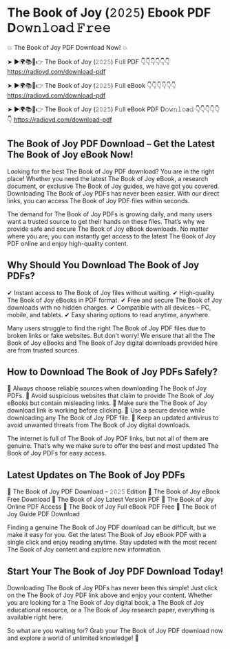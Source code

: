 # The Book of Joy (𝟸𝟶𝟸𝟻) Ebook PDF D𝚘𝚠𝚗𝚕𝚘a𝚍 𝙵𝚛𝚎𝚎

💥 The Book of Joy PDF Download Now! 💥

➤ ►🌍📚📱👉 The Book of Joy (𝟸𝟶𝟸𝟻) F𝚞ll PDF 👇👇👇👇👇👇
https://radiovd.com/download-pdf

➤ ►🌍📚📱👉 The Book of Joy (𝟸𝟶𝟸𝟻) F𝚞ll eBook 👇👇👇👇👇👇
https://radiovd.com/download-pdf

➤ ►🌍📚📱👉 The Book of Joy (𝟸𝟶𝟸𝟻) F𝚞ll eBook PDF D𝚘𝚠𝚗𝚕𝚘a𝚍 👇👇👇👇👇👇
https://radiovd.com/download-pdf

## The Book of Joy PDF Download – Get the Latest The Book of Joy eBook Now!

Looking for the best The Book of Joy PDF download? You are in the right place! Whether you need the latest The Book of Joy eBook, a research document, or exclusive The Book of Joy guides, we have got you covered. Downloading The Book of Joy PDFs has never been easier. With our direct links, you can access The Book of Joy PDF files within seconds.

The demand for The Book of Joy PDFs is growing daily, and many users want a trusted source to get their hands on these files. That’s why we provide safe and secure The Book of Joy eBook downloads. No matter where you are, you can instantly get access to the latest The Book of Joy PDF online and enjoy high-quality content.

## Why Should You Download The Book of Joy PDFs?

✔ Instant access to The Book of Joy files without waiting.
✔ High-quality The Book of Joy eBooks in PDF format.
✔ Free and secure The Book of Joy downloads with no hidden charges.
✔ Compatible with all devices – PC, mobile, and tablets.
✔ Easy sharing options to read anytime, anywhere.

Many users struggle to find the right The Book of Joy PDF files due to broken links or fake websites. But don’t worry! We ensure that all the The Book of Joy eBooks and The Book of Joy digital downloads provided here are from trusted sources.

## How to Download The Book of Joy PDFs Safely?

📌 Always choose reliable sources when downloading The Book of Joy PDFs.
📌 Avoid suspicious websites that claim to provide The Book of Joy eBooks but contain misleading links.
📌 Make sure the The Book of Joy download link is working before clicking.
📌 Use a secure device while downloading any The Book of Joy PDF file.
📌 Keep an updated antivirus to avoid unwanted threats from The Book of Joy digital downloads.

The internet is full of The Book of Joy PDF links, but not all of them are genuine. That’s why we make sure to offer the best and most updated The Book of Joy PDFs for easy access.

## Latest Updates on The Book of Joy PDFs

🔹 The Book of Joy PDF Download – 𝟸𝟶𝟸𝟻 Edition
🔹 The Book of Joy eBook Free Download
🔹 The Book of Joy Latest Version PDF
🔹 The Book of Joy Online PDF Access
🔹 The Book of Joy Full eBook PDF Free
🔹 The Book of Joy Guide PDF Download

Finding a genuine The Book of Joy PDF download can be difficult, but we make it easy for you. Get the latest The Book of Joy eBook PDF with a single click and enjoy reading anytime. Stay updated with the most recent The Book of Joy content and explore new information.

## Start Your The Book of Joy PDF Download Today!

Downloading The Book of Joy PDFs has never been this simple! Just click on the The Book of Joy PDF link above and enjoy your content. Whether you are looking for a The Book of Joy digital book, a The Book of Joy educational resource, or a The Book of Joy research paper, everything is available right here.

So what are you waiting for? Grab your The Book of Joy PDF download now and explore a world of unlimited knowledge! 🚀